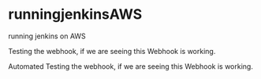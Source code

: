 # runningjenkinsAWS
running jenkins on AWS


Testing the webhook, if we are seeing this Webhook is working.

Automated Testing the webhook, if we are seeing this Webhook is working.
